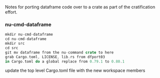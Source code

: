 
Notes for porting dataframe code over to a crate as part of the cratification effort.

### nu-cmd-dataframe

```rust
mkdir nu-cmd-dataframe
cd nu-cmd-dataframe
mkdir src
cd src
git mv dataframe from the nu-command crate to here
grab Cargo.toml, LICENSE, lib.rs from dfport03
in Cargo.toml do a global replace from 0.79.1 to 0.80.1
```




update the top level Cargo.toml file with the new workspace members
